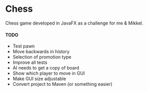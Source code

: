 # Chess
Chess game developed in JavaFX as a challenge for me & Mikkel.

#### TODO
- Test pawn
- Move backwards in history
- Selection of promotion type
- Improve all tests
- AI needs to get a copy of board
- Show which player to move in GUI
- Make GUI size adjustable
- Convert project to Maven (or something easier)
